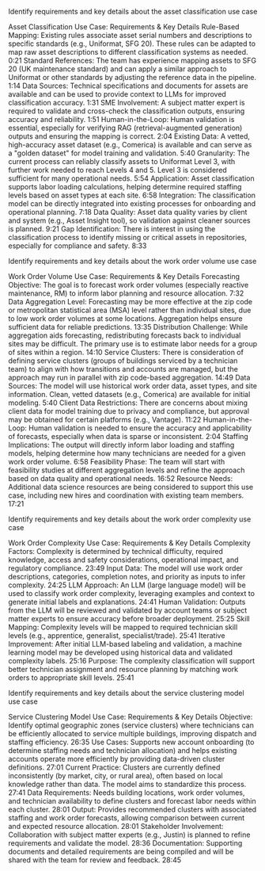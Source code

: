 Identify requirements and key details about the asset classification use case

Asset Classification Use Case: Requirements & Key Details
Rule-Based Mapping: Existing rules associate asset serial numbers and descriptions to specific standards (e.g., Uniformat, SFG 20). These rules can be adapted to map raw asset descriptions to different classification systems as needed. 0:21
Standard References: The team has experience mapping assets to SFG 20 (UK maintenance standard) and can apply a similar approach to Uniformat or other standards by adjusting the reference data in the pipeline. 1:14
Data Sources: Technical specifications and documents for assets are available and can be used to provide context to LLMs for improved classification accuracy. 1:31
SME Involvement: A subject matter expert is required to validate and cross-check the classification outputs, ensuring accuracy and reliability. 1:51
Human-in-the-Loop: Human validation is essential, especially for verifying RAG (retrieval-augmented generation) outputs and ensuring the mapping is correct. 2:04
Existing Data: A vetted, high-accuracy asset dataset (e.g., Comerica) is available and can serve as a "golden dataset" for model training and validation. 5:40
Granularity: The current process can reliably classify assets to Uniformat Level 3, with further work needed to reach Levels 4 and 5. Level 3 is considered sufficient for many operational needs. 5:54
Application: Asset classification supports labor loading calculations, helping determine required staffing levels based on asset types at each site. 6:58
Integration: The classification model can be directly integrated into existing processes for onboarding and operational planning. 7:18
Data Quality: Asset data quality varies by client and system (e.g., Asset Insight tool), so validation against cleaner sources is planned. 9:21
Gap Identification: There is interest in using the classification process to identify missing or critical assets in repositories, especially for compliance and safety. 8:33


Identify requirements and key details about the work order volume use case

Work Order Volume Use Case: Requirements & Key Details
Forecasting Objective: The goal is to forecast work order volumes (especially reactive maintenance, RM) to inform labor planning and resource allocation. 7:32
Data Aggregation Level: Forecasting may be more effective at the zip code or metropolitan statistical area (MSA) level rather than individual sites, due to low work order volumes at some locations. Aggregation helps ensure sufficient data for reliable predictions. 13:35
Distribution Challenge: While aggregation aids forecasting, redistributing forecasts back to individual sites may be difficult. The primary use is to estimate labor needs for a group of sites within a region. 14:10
Service Clusters: There is consideration of defining service clusters (groups of buildings serviced by a technician team) to align with how transitions and accounts are managed, but the approach may run in parallel with zip code-based aggregation. 14:49
Data Sources: The model will use historical work order data, asset types, and site information. Clean, vetted datasets (e.g., Comerica) are available for initial modeling. 5:40
Client Data Restrictions: There are concerns about mixing client data for model training due to privacy and compliance, but approval may be obtained for certain platforms (e.g., Vantage). 11:22
Human-in-the-Loop: Human validation is needed to ensure the accuracy and applicability of forecasts, especially when data is sparse or inconsistent. 2:04
Staffing Implications: The output will directly inform labor loading and staffing models, helping determine how many technicians are needed for a given work order volume. 6:58
Feasibility Phase: The team will start with feasibility studies at different aggregation levels and refine the approach based on data quality and operational needs. 16:52
Resource Needs: Additional data science resources are being considered to support this use case, including new hires and coordination with existing team members. 17:21



Identify requirements and key details about the work order complexity use case

Work Order Complexity Use Case: Requirements & Key Details
Complexity Factors: Complexity is determined by technical difficulty, required knowledge, access and safety considerations, operational impact, and regulatory compliance. 23:49
Input Data: The model will use work order descriptions, categories, completion notes, and priority as inputs to infer complexity. 24:25
LLM Approach: An LLM (large language model) will be used to classify work order complexity, leveraging examples and context to generate initial labels and explanations. 24:41
Human Validation: Outputs from the LLM will be reviewed and validated by account teams or subject matter experts to ensure accuracy before broader deployment. 25:25
Skill Mapping: Complexity levels will be mapped to required technician skill levels (e.g., apprentice, generalist, specialist/trade). 25:41
Iterative Improvement: After initial LLM-based labeling and validation, a machine learning model may be developed using historical data and validated complexity labels. 25:16
Purpose: The complexity classification will support better technician assignment and resource planning by matching work orders to appropriate skill levels. 25:41




Identify requirements and key details about the service clustering model use case

Service Clustering Model Use Case: Requirements & Key Details
Objective: Identify optimal geographic zones (service clusters) where technicians can be efficiently allocated to service multiple buildings, improving dispatch and staffing efficiency. 26:35
Use Cases: Supports new account onboarding (to determine staffing needs and technician allocation) and helps existing accounts operate more efficiently by providing data-driven cluster definitions. 27:01
Current Practice: Clusters are currently defined inconsistently (by market, city, or rural area), often based on local knowledge rather than data. The model aims to standardize this process. 27:41
Data Requirements: Needs building locations, work order volumes, and technician availability to define clusters and forecast labor needs within each cluster. 28:01
Output: Provides recommended clusters with associated staffing and work order forecasts, allowing comparison between current and expected resource allocation. 28:01
Stakeholder Involvement: Collaboration with subject matter experts (e.g., Justin) is planned to refine requirements and validate the model. 28:36
Documentation: Supporting documents and detailed requirements are being compiled and will be shared with the team for review and feedback. 28:45